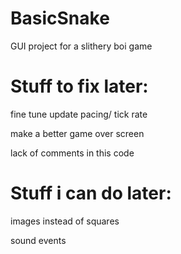 # BasicSnake
GUI project for a slithery boi game

# Stuff to fix later:
fine tune update pacing/ tick rate

make a better game over screen

lack of comments in this code

# Stuff i can do later:
images instead of squares

sound events
